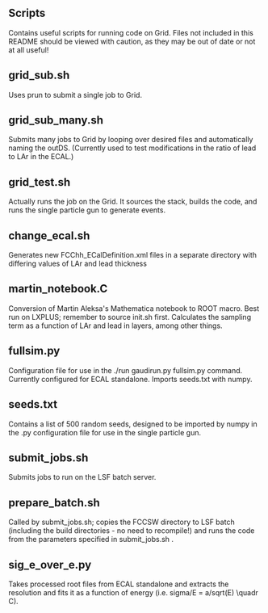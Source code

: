 Scripts
-------

Contains useful scripts for running code on Grid. Files not included in this README should be viewed with caution, as they may be out of date or not at all useful!

grid_sub.sh
----------
Uses prun to submit a single job to Grid.


grid_sub_many.sh
-----------
Submits many jobs to Grid by looping over desired files and automatically naming the outDS. (Currently used to test modifications in the ratio of lead to LAr in the ECAL.)

grid_test.sh
-----------
Actually runs the job on the Grid. It sources the stack, builds the code, and runs the single particle gun to generate events.

change_ecal.sh
-----------
Generates new FCChh_ECalDefinition.xml files in a separate directory with differing values of LAr and lead thickness

martin_notebook.C
-----------
Conversion of Martin Aleksa's Mathematica notebook to ROOT macro. Best run on LXPLUS; remember to source init.sh first. Calculates the sampling term as a function of LAr and lead in layers, among other things.

fullsim.py
-----------
Configuration file for use in the ./run gaudirun.py fullsim.py command. Currently configured for ECAL standalone. Imports seeds.txt with numpy.

seeds.txt
-----------
Contains a list of 500 random seeds, designed to be imported by numpy in the .py configuration file for use in the single particle gun.

submit_jobs.sh
-----------
Submits jobs to run on the LSF batch server.

prepare_batch.sh
-----------
Called by submit_jobs.sh; copies the FCCSW directory to LSF batch (including the build directories - no need to recompile!) and runs the code from the parameters specified in submit_jobs.sh .

sig_e_over_e.py
-----------
Takes processed root files from ECAL standalone and extracts the resolution and fits it as a function of energy (i.e. sigma/E = a/sqrt(E) \quadr C).